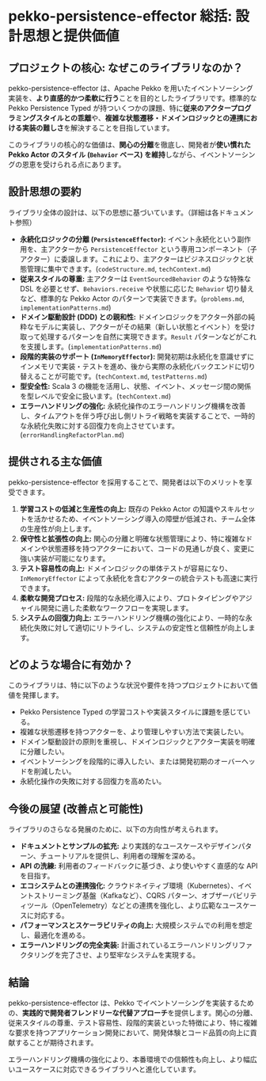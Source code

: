 # pekko-persistence-effector 総括: 設計思想と提供価値

## プロジェクトの核心: なぜこのライブラリなのか？

pekko-persistence-effector は、Apache Pekko を用いたイベントソーシング実装を、**より直感的かつ柔軟に行う**ことを目的としたライブラリです。標準的な Pekko Persistence Typed が持ついくつかの課題、特に**従来のアクタープログラミングスタイルとの乖離**や、**複雑な状態遷移・ドメインロジックとの連携における実装の難しさ**を解決することを目指しています。

このライブラリの核心的な価値は、**関心の分離**を徹底し、開発者が**使い慣れた Pekko Actor のスタイル (`Behavior` ベース) を維持**しながら、イベントソーシングの恩恵を受けられる点にあります。

## 設計思想の要約

ライブラリ全体の設計は、以下の思想に基づいています。（詳細は各ドキュメント参照）

- **永続化ロジックの分離 (`PersistenceEffector`):** イベント永続化という副作用を、主アクターから `PersistenceEffector` という専用コンポーネント（子アクター）に委譲します。これにより、主アクターはビジネスロジックと状態管理に集中できます。(`codeStructure.md`, `techContext.md`)
- **従来スタイルの尊重:** 主アクターは `EventSourcedBehavior` のような特殊な DSL を必要とせず、`Behaviors.receive` や状態に応じた `Behavior` 切り替えなど、標準的な Pekko Actor のパターンで実装できます。(`problems.md`, `implementationPatterns.md`)
- **ドメイン駆動設計 (DDD) との親和性:** ドメインロジックをアクター外部の純粋なモデルに実装し、アクターがその結果（新しい状態とイベント）を受け取って処理するパターンを自然に実現できます。`Result` パターンなどがこれを支援します。(`implementationPatterns.md`)
- **段階的実装のサポート (`InMemoryEffector`):** 開発初期は永続化を意識せずにインメモリで実装・テストを進め、後から実際の永続化バックエンドに切り替えることが可能です。(`techContext.md`, `testPatterns.md`)
- **型安全性:** Scala 3 の機能を活用し、状態、イベント、メッセージ間の関係を型レベルで安全に扱います。(`techContext.md`)
- **エラーハンドリングの強化:** 永続化操作のエラーハンドリング機構を改善し、タイムアウトを伴う呼び出し側リトライ戦略を実装することで、一時的な永続化失敗に対する回復力を向上させています。(`errorHandlingRefactorPlan.md`)

## 提供される主な価値

pekko-persistence-effector を採用することで、開発者は以下のメリットを享受できます。

1.  **学習コストの低減と生産性の向上:** 既存の Pekko Actor の知識やスキルセットを活かせるため、イベントソーシング導入の障壁が低減され、チーム全体の生産性が向上します。
2.  **保守性と拡張性の向上:** 関心の分離と明確な状態管理により、特に複雑なドメインや状態遷移を持つアクターにおいて、コードの見通しが良く、変更に強い実装が可能になります。
3.  **テスト容易性の向上:** ドメインロジックの単体テストが容易になり、`InMemoryEffector` によって永続化を含むアクターの統合テストも高速に実行できます。
4.  **柔軟な開発プロセス:** 段階的な永続化導入により、プロトタイピングやアジャイル開発に適した柔軟なワークフローを実現します。
5.  **システムの回復力向上:** エラーハンドリング機構の強化により、一時的な永続化失敗に対して適切にリトライし、システムの安定性と信頼性が向上します。

## どのような場合に有効か？

このライブラリは、特に以下のような状況や要件を持つプロジェクトにおいて価値を発揮します。

- Pekko Persistence Typed の学習コストや実装スタイルに課題を感じている。
- 複雑な状態遷移を持つアクターを、より管理しやすい方法で実装したい。
- ドメイン駆動設計の原則を重視し、ドメインロジックとアクター実装を明確に分離したい。
- イベントソーシングを段階的に導入したい、または開発初期のオーバーヘッドを削減したい。
- 永続化操作の失敗に対する回復力を高めたい。

## 今後の展望 (改善点と可能性)

ライブラリのさらなる発展のために、以下の方向性が考えられます。

- **ドキュメントとサンプルの拡充:** より実践的なユースケースやデザインパターン、チュートリアルを提供し、利用者の理解を深める。
- **API の洗練:** 利用者のフィードバックに基づき、より使いやすく直感的な API を目指す。
- **エコシステムとの連携強化:** クラウドネイティブ環境（Kubernetes）、イベントストリーミング基盤（Kafkaなど）、CQRS パターン、オブザーバビリティツール（OpenTelemetry）などとの連携を強化し、より広範なユースケースに対応する。
- **パフォーマンスとスケーラビリティの向上:** 大規模システムでの利用を想定し、最適化を進める。
- **エラーハンドリングの完全実装:** 計画されているエラーハンドリングリファクタリングを完了させ、より堅牢なシステムを実現する。

## 結論

pekko-persistence-effector は、Pekko でイベントソーシングを実装するための、**実践的で開発者フレンドリーな代替アプローチ**を提供します。関心の分離、従来スタイルの尊重、テスト容易性、段階的実装といった特徴により、特に複雑な要求を持つアプリケーション開発において、開発体験とコード品質の向上に貢献することが期待されます。

エラーハンドリング機構の強化により、本番環境での信頼性も向上し、より幅広いユースケースに対応できるライブラリへと進化しています。
